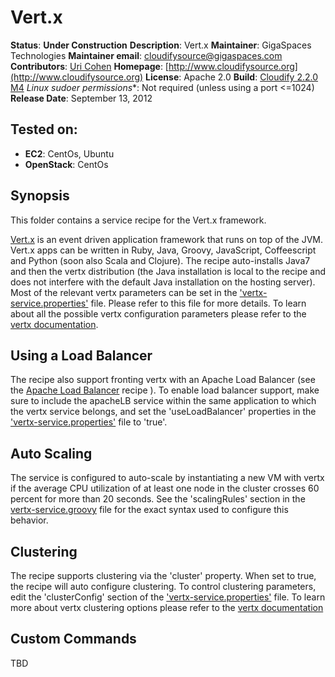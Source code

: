 # Vert.x

**Status**: **Under Construction**
**Description**:  Vert.x
**Maintainer**: GigaSpaces Technologies
**Maintainer email**: cloudifysource@gigaspaces.com
**Contributors**:  [Uri Cohen](https://github.com/uric)
**Homepage**: [http://www.cloudifysource.org](http://www.cloudifysource.org)
**License**: Apache 2.0
**Build**: [Cloudify 2.2.0 M4](http://repository.cloudifysource.org/org/cloudifysource/2.2.0/gigaspaces-cloudify-2.2.0-m2-b2491.zip)
**Linux* sudoer permissions**:	Not required (unless using a port <=1024)
**Release Date**: September 13, 2012

Tested on:
--------
* <strong>EC2</strong>: CentOs, Ubuntu
* <strong>OpenStack</strong>: CentOs 

Synopsis
--------

This folder contains a service recipe for the Vert.x framework.

[Vert.x](https://vertx.io) is an event driven application framework that runs on top of the JVM. Vert.x apps can be written in Ruby, Java, Groovy, JavaScript, Coffeescript and Python (soon also Scala and Clojure). The recipe auto-installs Java7 and then the vertx distribution (the Java installation is local to the recipe and does not interfere with the default Java installation on the hosting server). Most of the relevant vertx parameters can be set in the ['vertx-service.properties'](vertx-service.properties) file. Please refer to this file for more details.
To learn about all the possible vertx configuration parameters please refer to the [vertx documentation](http://vertx.io/manual.html#interacting-with-vertx).

Using a Load Balancer
---------------------
The recipe also support fronting vertx with an Apache Load Balancer (see the [Apache Load Balancer](../apacheLB) recipe ).
To enable load balancer support, make sure to include the apacheLB service within the same application to which the vertx service belongs, and set the 'useLoadBalancer' properties in the ['vertx-service.properties'](vertx-service.properties) file to 'true'.

Auto Scaling
------------
The service is configured to auto-scale by instantiating a new VM with vertx if the average CPU utilization of at least one node in the cluster crosses 60 percent for more than 20 seconds.
See the 'scalingRules' section in the [vertx-service.groovy](vertx-service.groovy) file for the exact syntax used to configure this behavior.

Clustering
----------
The recipe supports clustering via the 'cluster' property. When set to true, the recipe will auto configure clustering. To control clustering parameters, edit the 'clusterConfig' section of the ['vertx-service.properties'](vertx-service.properties) file. To learn more about vertx clustering options please refer to the [vertx documentation](http://vertx.io/manual.html#configuring-clustering)


Custom Commands
---------------
TBD

	